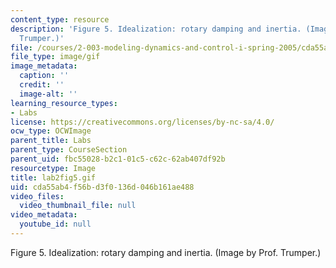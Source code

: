 ```yaml
---
content_type: resource
description: 'Figure 5. Idealization: rotary damping and inertia. (Image by Prof.
  Trumper.)'
file: /courses/2-003-modeling-dynamics-and-control-i-spring-2005/cda55ab4f56bd3f0136d046b161ae488_lab2fig5.gif
file_type: image/gif
image_metadata:
  caption: ''
  credit: ''
  image-alt: ''
learning_resource_types:
- Labs
license: https://creativecommons.org/licenses/by-nc-sa/4.0/
ocw_type: OCWImage
parent_title: Labs
parent_type: CourseSection
parent_uid: fbc55028-b2c1-01c5-c62c-62ab407df92b
resourcetype: Image
title: lab2fig5.gif
uid: cda55ab4-f56b-d3f0-136d-046b161ae488
video_files:
  video_thumbnail_file: null
video_metadata:
  youtube_id: null
---
```

Figure 5. Idealization: rotary damping and inertia. (Image by Prof. Trumper.)